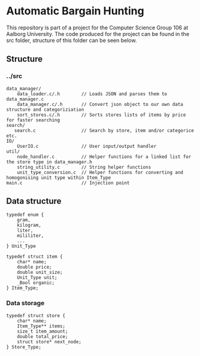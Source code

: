 # Automatic Bargain Hunting
This repository is part of a project for the Computer Science Group 106 at Aalborg University.
The code produced for the project can be found in the src folder, structure of this folder can be seen below.
## Structure
### ../src
```
data_manager/
    data_loader.c/.h        // Loads JSON and parses them to data_manager.c
    data_manager.c/.h       // Convert json object to our own data structure and categoriziation
    sort_stores.c/.h        // Sorts stores lists of items by price for faster searching
search/
   search.c                 // Search by store, item and/or categorice etc.
IO/
    UserIO.c                // User input/output handler
util/
    node_handler.c          // Helper functions for a linked list for the store type in data_manager.h
    string_utility.c        // String helper functions 
    unit_type_conversion.c  // Helper functions for converting and homogonising unit type within Item_Type
main.c                      // Injection point
```
## Data structure
```
typedef enum {
    gram,
    kilogram,
    liter,
    mililiter,
    ...
} Unit_Type

typedef struct item {
    char* name;
    double price;
    double unit_size;
    Unit_Type unit;
    _Bool organic;
} Item_Type;
```
### Data storage
```
typedef struct store {
    char* name;
    Item_Type** items;
    size_t item_amount;
    double total_price;
    struct store* next_node;
} Store_Type;
```
